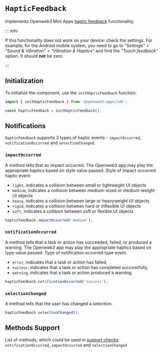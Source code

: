 # `HapticFeedback`

Implements Openweb3 Mini
Apps [haptic feedback](../../../../platform/haptic-feedback.md) functionality.

::: info

If this functionality does not work on your device: check the settings. For example, 
for the Android mobile system, you need to go to _"Settings" > "Sound & Vibration" > 
"Vibration & Haptics"_ and find the _"Touch feedback"_ option. It should **not** be 
zero.

:::

## Initialization

To initialize the component, use the `initHapticFeedback` function:

```typescript
import { initHapticFeedback } from '@openweb3-apps/sdk';

const hapticFeedback = initHapticFeedback();  
```

## Notifications

`HapticFeedback` supports 3 types of haptic events - `impactOccurred`, `notificationOccurred`
and `selectionChanged`.

### `impactOccurred`

A method tells that an impact occurred. The Openweb3 app may play the appropriate haptics based on
style value passed. Style of impact occurred haptic event:

- `light`, indicates a collision between small or lightweight UI objects
- `medium`, indicates a collision between medium-sized or medium-weight UI objects
- `heavy`, indicates a collision between large or heavyweight UI objects
- `rigid`, indicates a collision between hard or inflexible UI objects
- `soft`, indicates a collision between soft or flexible UI objects

```typescript
hapticFeedback.impactOccurred('medium');
```

### `notificationOccurred`

A method tells that a task or action has succeeded, failed, or produced a warning. The Openweb3 app
may play the appropriate haptics based on type value passed. Type of notification occurred type
event.

- `error`, indicates that a task or action has failed,
- `success`, indicates that a task or action has completed successfully,
- `warning`, indicates that a task or action produced a warning.

```typescript
hapticFeedback.notificationOccurred('success');
```

### `selectionChanged`

A method tells that the user has changed a selection.

```typescript
hapticFeedback.selectionChanged();
```

## Methods Support

List of methods, which could be used in [support checks](#methods-support):
`notificationOccurred`, `impactOccurred` and `selectionChanged`
